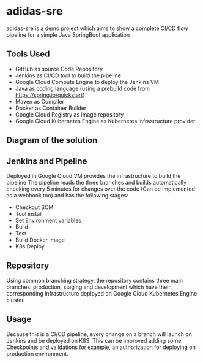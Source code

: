 # adidas-sre

adidas-sre is a demo project which aims to show a complete CI/CD flow pipeline for a simple Java SpringBoot application

## Tools Used

- GitHub as source Code Repository
- Jenkins as CI/CD tool to build the pipeline
- Google Cloud Compute Engine to deploy the Jenkins VM
- Java as coding language (using a prebuild code from https://spring.io/quickstart)
- Maven as Compiler
- Docker as Container Builder
- Google Cloud Registry as image repository
- Google Cloud Kubernetes Engine as Kubernetes infrastructure provider

## Diagram of the solution

## Jenkins and Pipeline

Deployed in Google Cloud VM provides the infrastructure to build the pipeline
The pipeline reads the three branches and builds automatically checking every 5 minutes for changes over the code (Can be implemented as a webhook too) and has the following stages:

- Checkout SCM
- Tool install
- Set Environment variables
- Build
- Test
- Build Docker Image
- K8s Deploy

## Repository

Using common branching strategy, the repository contains three main branches: production, staging and development which have their corresponding infrastructure deployed on Google Cloud Kubernetes Engine cluster.

## Usage

Because this is a CI/CD pipeline, every change on a branch will launch on Jenkins and be deployed on K8S. This can be improved adding some Checkpoints and validations for example, an authorization for deploying on production environment.
